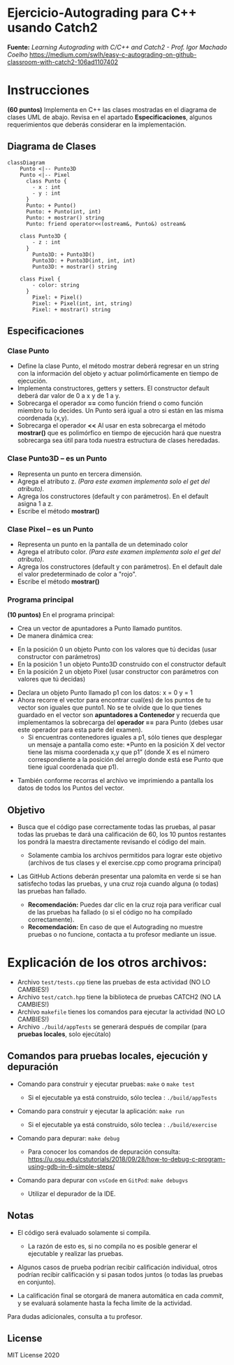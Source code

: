 # Ejercicio-Autograding para C++ usando Catch2

**Fuente:** *Learning Autograding with C/C++ and Catch2 - Prof. Igor Machado Coelho* 
https://medium.com/swlh/easy-c-autograding-on-github-classroom-with-catch2-106ad1107402

# Instrucciones
**(60 puntos)** Implementa en C++ las clases mostradas en el diagrama de clases UML de abajo. Revisa en el apartado **Especificaciones**, algunos requerimientos que deberás considerar en la implementación.

## Diagrama de Clases
```mermaid
classDiagram
    Punto <|-- Punto3D
    Punto <|-- Pixel
      class Punto {
        - x : int
        - y : int
      }
      Punto: + Punto()
      Punto: + Punto(int, int)
      Punto: + mostrar() string
      Punto: friend operator<<(ostream&, Punto&) ostream&
    
    class Punto3D {
        - z : int
      }
        Punto3D: + Punto3D()
        Punto3D: + Punto3D(int, int, int)
        Punto3D: + mostrar() string
    
    class Pixel {
        - color: string
      }
        Pixel: + Pixel()
        Pixel: + Pixel(int, int, string)
        Pixel: + mostrar() string
```

## Especificaciones

### Clase Punto 
- Define la clase Punto, el método mostrar deberá regresar en un string con la información del objeto y actuar polimórficamente en tiempo de ejecución.
- Implementa constructores, getters y setters. El constructor default deberá dar valor de 0 a x y de 1 a y.
- Sobrecarga el operador **==** como función friend o como función miembro tu lo decides. Un Punto será igual a otro si están en las misma coordenada (x,y).
- Sobrecarga el operador **<<**  Al usar en esta sobrecarga el método **mostrar()** que es polimórfico en tiempo de ejecución hará que nuestra sobrecarga sea útil para toda nuestra estructura de clases heredadas.

### Clase Punto3D – es un Punto
- Representa un punto en tercera dimensión.
- Agrega el atributo z. *(Para este examen implementa solo el get del atributo).* 
- Agrega los constructores (default y con parámetros). En el default asigna 1 a z.
- Escribe el método **mostrar()**

### Clase Pixel – es un Punto
- Representa un punto en la pantalla de un deteminado color
- Agrega el atributo color. *(Para este examen implementa solo el get del atributo).* 
- Agrega los constructores (default y con parámetros). En el default dale el valor predeterminado de color a "rojo". 
- Escribe el método **mostrar()**

### Programa principal

**(10 puntos)** En el programa principal:
- Crea un vector de apuntadores a Punto llamado puntitos.
- De manera dinámica crea:
 * En la posición 0 un objeto Punto con los valores que tú decidas (usar constructor con parámetros)
 * En la posición 1 un objeto Punto3D construido con el constructor default
 * En la posición 2 un objeto Pixel (usar constructor con parámetros con valores que tú decidas)

- Declara un objeto Punto llamado p1 con los datos: x = 0 y = 1
- Ahora recorre el vector para encontrar cual(es) de los puntos de tu vector son iguales que punto1. No se te olvide que lo que tienes guardado en el vector son **apuntadores a Contenedor** y recuerda que implementamos la sobrecarga del **operador ==** para Punto (debes usar este operador para esta parte del examen).
  * Si encuentras contenedores iguales a p1, sólo tienes que desplegar un mensaje a pantalla como este: *Punto en la posición X del vector tiene las misma coordenada x,y que p1” (donde X es el número correspondiente a la posición del arreglo donde está ese Punto que tiene igual coordenada que p1).
 * También conforme recorras el archivo ve imprimiendo a pantalla los datos de todos los Puntos del vector.


## Objetivo

- Busca que el código pase correctamente todas las pruebas, al pasar todas las pruebas te dará una calificación de 60, los 10 puntos restantes los pondrá la maestra directamente revisando el código del main.

   * Solamente cambia los archivos permitidos para lograr este objetivo (archivos de tus clases y el exercise.cpp como programa principal)
   
- Las GitHub Actions deberán presentar una palomita en verde si se han satisfecho todas las pruebas, y una cruz roja cuando alguna (o todas) las pruebas han fallado.
   * **Recomendación:** Puedes dar clic en la cruz roja para verificar cual de las pruebas ha fallado (o si el código no ha compilado correctamente).
   * **Recomendación:** En caso de que el Autograding no muestre pruebas o no funcione, contacta a tu profesor mediante un issue.


# Explicación de los otros archivos:

- Archivo `test/tests.cpp` tiene las pruebas de esta actividad (NO LO CAMBIES!)
- Archivo `test/catch.hpp` tiene la biblioteca de pruebas  CATCH2 (NO LA CAMBIES!)
- Archivo `makefile` tienes los comandos para ejecutar la actividad (NO LO CAMBIES!)
- Archivo  `./build/appTests` se generará después de compilar (para **pruebas locales**, solo ejecútalo)

## Comandos para pruebas locales, ejecución y depuración

- Comando para construir y ejecutar pruebas: `make` o `make test`
    * Si el ejecutable ya está construido, sólo teclea : `./build/appTests`

- Comando para construir y ejecutar la aplicación: `make run` 
    * Si el ejecutable ya está construido, sólo teclea : `./build/exercise`

- Comando para depurar: `make debug`
    * Para conocer los comandos de depuración consulta:
     https://u.osu.edu/cstutorials/2018/09/28/how-to-debug-c-program-using-gdb-in-6-simple-steps/
     
- Comando para depurar con `vsCode` en `GitPod`: `make debugvs` 
    * Utilizar el depurador de la IDE.     

## Notas

- El código será evaluado solamente si compila.
   * La razón de esto es, si no compila no es posible generar el ejecutable y realizar las pruebas.

- Algunos casos de prueba podrían recibir calificación individual, otros podrían recibir calificación y si pasan todos juntos (o todas las pruebas en conjunto).

- La calificación final se otorgará de manera automática en cada *commit*, y se evaluará solamente hasta la fecha limite de la actividad.

Para dudas adicionales, consulta a tu profesor.

## License

MIT License 2020
